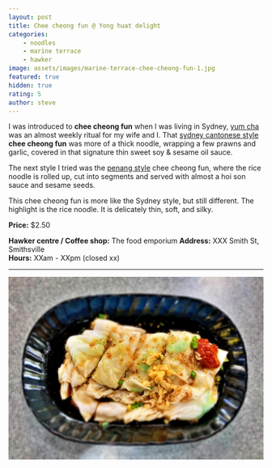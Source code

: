```yaml
---
layout: post
title: Chee cheong fun @ Yong huat delight
categories: 
    - noodles
    - marine terrace
    - hawker
image: assets/images/marine-terrace-chee-cheong-fun-1.jpg
featured: true
hidden: true
rating: 5
author: steve
---
```



I was introduced to **chee cheong fun** when I was living in Sydney, [yum cha](https://www.broadsheet.com.au/sydney/guides/best-yum-cha) was an almost weekly ritual for my wife and I. That [sydney cantonese style](https://images.app.goo.gl/GncSD8vjZLtq2jAZ9) **chee cheong fun** was more of a thick noodle, wrapping a few prawns and garlic, covered in that signature thin sweet soy & sesame oil sauce. 

The next style I tried was the [penang style](https://images.app.goo.gl/44JbbyKKBquW9RneA) chee cheong fun, where the rice noodle is rolled up, cut into segments and served with almost a hoi son sauce and sesame seeds. 

This chee cheong fun is more like the Sydney style, but still different. The highlight is the rice noodle. It is delicately thin, soft, and silky. 

**Price:** $2.50

**Hawker centre / Coffee shop:** The food emporium
**Address:** XXX Smith St, Smithsville  
**Hours:** XXam - XXpm (closed xx)  

***  

![Alt text](/assets/images/marine-terrace-chee-cheong-fun-1.jpg "alt text")